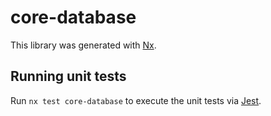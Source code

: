 # core-database

This library was generated with [Nx](https://nx.dev).

## Running unit tests

Run `nx test core-database` to execute the unit tests via [Jest](https://jestjs.io).

